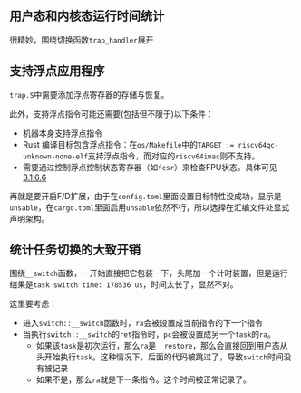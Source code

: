 ## 用户态和内核态运行时间统计

很精妙，围绕切换函数`trap_handler`展开

## 支持浮点应用程序

`trap.S`中需要添加浮点寄存器的存储与恢复。

此外，支持浮点指令可能还需要(包括但不限于)以下条件：

- 机器本身支持浮点指令
- Rust 编译目标包含浮点指令：在`os/Makefile`中的`TARGET := riscv64gc-unknown-none-elf`支持浮点指令，而对应的`riscv64imac`则不支持。
- 需要通过控制浮点控制状态寄存器（如`fcsr`）来检查FPU状态。具体可见[3.1.6.6](https://five-embeddev.com/riscv-priv-isa-manual/Priv-v1.12/machine.html#machine-status-registers-mstatus-and-mstatush)

再就是要开启F/D扩展，由于在`config.toml`里面设置目标特性没成功，显示是`unsable`，在`cargo.toml`里面启用`unsable`依然不行，所以选择在汇编文件处显式声明架构。

## 统计任务切换的大致开销

围绕`__switch`函数，一开始直接把它包装一下，头尾加一个计时装置，但是运行结果是`task switch time: 178536 us`，时间太长了，显然不对。

这里要考虑：
- 进入`switch::__switch`函数时，`ra`会被设置成当前指令的下一个指令
- 当执行`switch::__switch`的`ret`指令时，`pc`会被设置成另一个`task`的`ra`。
  - 如果该`task`是初次运行，那么`ra`是`__restore`，那么会直接回到用户态从头开始执行`task`。这种情况下，后面的代码被跳过了，导致`switch`时间没有被记录
  - 如果不是，那么`ra`就是下一条指令。这个时间被正常记录了。
